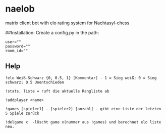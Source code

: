 # naelob

matrix client bot with elo rating system for Nachtasyl-chess 


##Installation:
Create a config.py in the path:
```
user=""
password=""
room_id=""
```




## Help
```
!elo Weiß-Schwarz {0, 0.5, 1} [Kommentar] - 1 = Sieg weiß; 0 = Sieg schwarz; 0.5 Unentschieden

!stats, liste = ruft die aktuelle Rangliste ab

!addplayer <name>

!games [spieler1] - [spieler2] [anzahl] - gibt eine Liste der letzten 5 Spiele zurück

!delgame x  -löscht game x(nummer aus !games) und berechnet elo liste neu.
```
